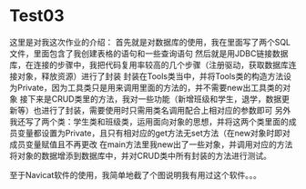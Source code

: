 # Test03
这里是对我这次作业的介绍：
首先就是对数据库的使用，我在里面写了两个SQL文件，里面包含了我创建表格的语句和一些查询语句
然后就是用JDBC链接数据库，在连接的步骤中，我把代码复用率较高的几个步骤（注册驱动，获取数据库连接对象，释放资源）进行了封装
封装在Tools类当中，并将Tools类的构造方法设为Private，因为工具类只是用来调用里面的方法的，并不需要new出工具类的对象
接下来是CRUD类里的方法，我对一些功能（新增班级和学生，退学，数据更新等）也进行了封装，需要使用时只需用类名调用配合上相对应的参数即可
另外我还写了两个类：学生类和班级类，运用面向对象的思想，并将这两个类里面的成员变量都设置为Private，且只有相对应的get方法无set方法（在new对象时即对成员变量赋值且不再更改
在main方法里我new出了一些对象，并调用对应的方法将对象的数据增添到数据库中，并对CRUD类中所有封装的方法进行测试。

至于Navicat软件的使用，我简单地截了个图说明我有用过这个软件。。。
